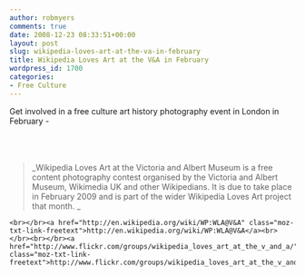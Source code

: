 ```yaml
---
author: robmyers
comments: true
date: 2008-12-23 08:33:51+00:00
layout: post
slug: wikipedia-loves-art-at-the-va-in-february
title: Wikipedia Loves Art at the V&A in February
wordpress_id: 1700
categories:
- Free Culture
---
```


Get involved in a free culture art history photography event in London in February -<br></br><br></br>

<blockquote>_Wikipedia Loves Art at the Victoria and Albert Museum is a free content photography contest organised by the Victoria and Albert Museum, Wikimedia UK and other Wikipedians. It is due to take place in February 2009 and is part of the wider Wikipedia Loves Art project that month.  
_</blockquote>
    
    <br></br><a href="http://en.wikipedia.org/wiki/WP:WLA@V&A" class="moz-txt-link-freetext">http://en.wikipedia.org/wiki/WP:WLA@V&A</a><br></br><br></br><a href="http://www.flickr.com/groups/wikipedia_loves_art_at_the_v_and_a/" class="moz-txt-link-freetext">http://www.flickr.com/groups/wikipedia_loves_art_at_the_v_and_a/</a>

  


